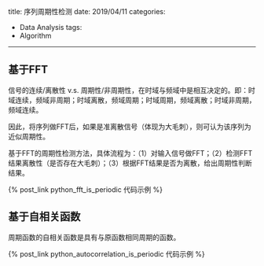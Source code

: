title: 序列周期性检测
date: 2019/04/11
categories:
- Data Analysis
tags:
- Algorithm
---


## 基于FFT ##

信号的连续/离散性 v.s. 周期性/非周期性，在时域与频域中是相互决定的。即：时域连续，频域非周期；时域离散，频域周期；时域周期，频域离散；时域非周期，频域连续。

因此，将序列做FFT后，如果是准离散信号（体现为大毛刺），则可认为该序列为近似周期性。

基于FFT的周期性检测方法，具体流程为：（1）对输入信号做FFT；（2）检测FFT结果离散性（是否存在大毛刺）；（3）根据FFT结果是否为离散，给出周期性判断结果。

{% post_link python_fft_is_periodic 代码示例 %}

## 基于自相关函数 ##

周期函数的自相关函数是具有与原函数相同周期的函数。

{% post_link python_autocorrelation_is_periodic 代码示例 %}
